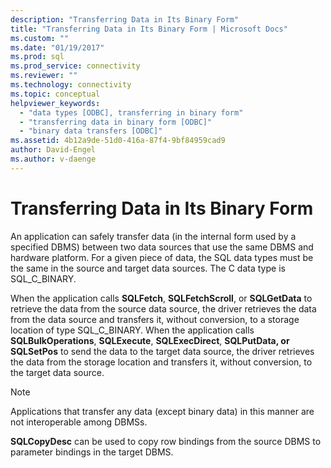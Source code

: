 ```yaml
---
description: "Transferring Data in Its Binary Form"
title: "Transferring Data in Its Binary Form | Microsoft Docs"
ms.custom: ""
ms.date: "01/19/2017"
ms.prod: sql
ms.prod_service: connectivity
ms.reviewer: ""
ms.technology: connectivity
ms.topic: conceptual
helpviewer_keywords: 
  - "data types [ODBC], transferring in binary form"
  - "transferring data in binary form [ODBC]"
  - "binary data transfers [ODBC]"
ms.assetid: 4b12a9de-51d0-416a-87f4-9bf84959cad9
author: David-Engel
ms.author: v-daenge
---
```

# Transferring Data in Its Binary Form
An application can safely transfer data (in the internal form used by a specified DBMS) between two data sources that use the same DBMS and hardware platform. For a given piece of data, the SQL data types must be the same in the source and target data sources. The C data type is SQL_C_BINARY.  
  
 When the application calls **SQLFetch**, **SQLFetchScroll**, or **SQLGetData** to retrieve the data from the source data source, the driver retrieves the data from the data source and transfers it, without conversion, to a storage location of type SQL_C_BINARY. When the application calls **SQLBulkOperations**, **SQLExecute**, **SQLExecDirect**, **SQLPutData, or SQLSetPos** to send the data to the target data source, the driver retrieves the data from the storage location and transfers it, without conversion, to the target data source.  
  
> [!NOTE]  
>  Applications that transfer any data (except binary data) in this manner are not interoperable among DBMSs.  
  
 **SQLCopyDesc** can be used to copy row bindings from the source DBMS to parameter bindings in the target DBMS.
